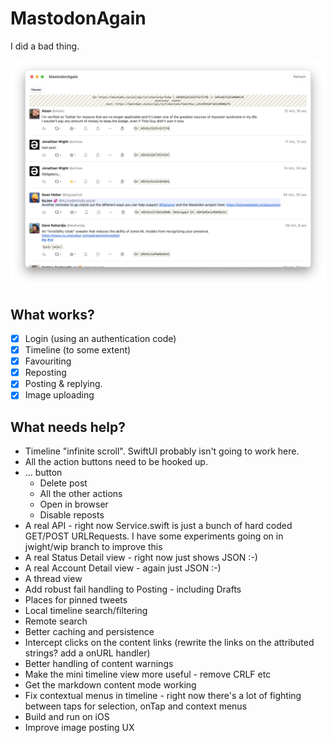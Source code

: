 # MastodonAgain

I did a bad thing.

![](Documentation/Screenshot%202022-10-30%20at%2022.38.35.png)

## What works?

- [X] Login (using an authentication code)
- [X] Timeline (to some extent)
- [X] Favouriting
- [X] Reposting
- [X] Posting & replying.
- [X] Image uploading

## What needs help?

- Timeline "infinite scroll". SwiftUI probably isn't going to work here.
- All the action buttons need to be hooked up.
- ... button
  - Delete post
  - All the other actions
  - Open in browser
  - Disable reposts
- A real API - right now Service.swift is just a bunch of hard coded GET/POST URLRequests. I have some experiments going on in jwight/wip branch to improve this
- A real Status Detail view - right now just shows JSON :-)
- A real Account Detail view - again just JSON :-)
- A thread view
- Add robust fail handling to Posting - including Drafts
- Places for pinned tweets
- Local timeline search/filtering
- Remote search
- Better caching and persistence
- Intercept clicks on the content links (rewrite the links on the attributed strings? add a onURL handler)
- Better handling of content warnings
- Make the mini timeline view more useful - remove CRLF etc
- Get the markdown content mode working
- Fix contextual menus in timeline - right now there's a lot of fighting between taps for selection, onTap and context menus
- Build and run on iOS
- Improve image posting UX
